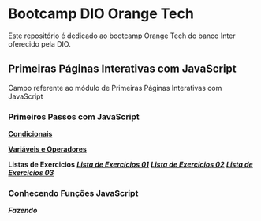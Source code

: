 # Bootcamp DIO Orange Tech

Este repositório é dedicado ao bootcamp Orange Tech do banco Inter oferecido pela DIO.

## Primeiras Páginas Interativas com JavaScript

Campo referente ao módulo de Primeiras Páginas Interativas com JavaScript

### Primeiros Passos com JavaScript

[**Condicionais**](primeiros-passos-com-js/condicionais/Aula.js)

[**Variáveis e Operadores**](primeiros-passos-com-js/variaveis-e-operadores/Aula.js)

   **Listas de Exercicios**
[***Lista de Exercicios 01***](primeiros-passos-com-js/lista-exercicios/listaDeExercicios01.js)
[***Lista de Exercicios 02***](primeiros-passos-com-js/lista-exercicios/listaDeExercicios02.js)
[***Lista de Exercicios 03***](primeiros-passos-com-js/lista-exercicios/listaDeExercicios03.js)

### Conhecendo Funções JavaScript

***Fazendo***